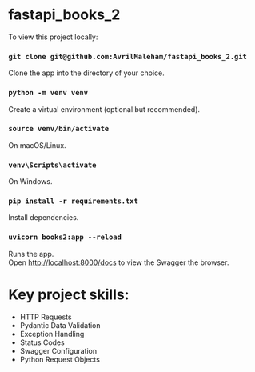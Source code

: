 # fastapi_books_2

To view this project locally:

### `git clone git@github.com:AvrilMaleham/fastapi_books_2.git`
Clone the app into the directory of your choice.

### `python -m venv venv`
Create a virtual environment (optional but recommended).

### `source venv/bin/activate`
On macOS/Linux.

### `venv\Scripts\activate`  
On Windows.

### `pip install -r requirements.txt`
Install dependencies.

### `uvicorn books2:app --reload`
Runs the app.\
Open [http://localhost:8000/docs](http://localhost:8000/docs) to view the Swagger the browser.

# Key project skills:

- HTTP Requests
- Pydantic Data Validation
- Exception Handling 
- Status Codes
- Swagger Configuration
- Python Request Objects 